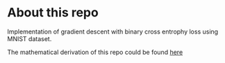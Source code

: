 # About this repo
Implementation of gradient descent with binary cross entrophy loss using MNIST dataset.

The mathematical derivation of this repo could be found [here](./report.pdf)


